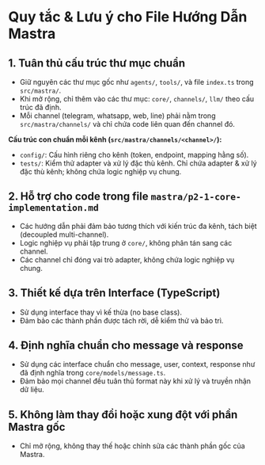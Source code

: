 # Quy tắc & Lưu ý cho File Hướng Dẫn Mastra

## 1. Tuân thủ cấu trúc thư mục chuẩn
- Giữ nguyên các thư mục gốc như `agents/`, `tools/`, và file `index.ts` trong `src/mastra/`.
- Khi mở rộng, chỉ thêm vào các thư mục: `core/`, `channels/`, `llm/` theo cấu trúc đã định.
- Mỗi channel (telegram, whatsapp, web, line) phải nằm trong `src/mastra/channels/` và chỉ chứa code liên quan đến channel đó.

**Cấu trúc con chuẩn mỗi kênh (`src/mastra/channels/<channel>/`):**
- `config/`: Cấu hình riêng cho kênh (token, endpoint, mapping hằng số).
- `tests/`: Kiểm thử adapter và xử lý đặc thù kênh.
Chỉ chứa adapter & xử lý đặc thù kênh; không chứa logic nghiệp vụ chung.

## 2. Hỗ trợ cho code trong file `mastra/p2-1-core-implementation.md`
- Các hướng dẫn phải đảm bảo tương thích với kiến trúc đa kênh, tách biệt (decoupled multi-channel).
- Logic nghiệp vụ phải tập trung ở `core/`, không phân tán sang các channel.
- Các channel chỉ đóng vai trò adapter, không chứa logic nghiệp vụ chung.

## 3. Thiết kế dựa trên Interface (TypeScript)
- Sử dụng interface thay vì kế thừa (no base class).
- Đảm bảo các thành phần được tách rời, dễ kiểm thử và bảo trì.

## 4. Định nghĩa chuẩn cho message và response
- Sử dụng các interface chuẩn cho message, user, context, response như đã định nghĩa trong `core/models/message.ts`.
- Đảm bảo mọi channel đều tuân thủ format này khi xử lý và truyền nhận dữ liệu.

## 5. Không làm thay đổi hoặc xung đột với phần Mastra gốc
- Chỉ mở rộng, không thay thế hoặc chỉnh sửa các thành phần gốc của Mastra.
